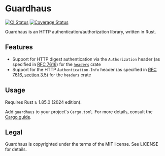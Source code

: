 # Guardhaus

[![CI Status](https://github.com/malept/guardhaus/workflows/CI/badge.svg?branch=main)](https://github.com/malept/guardhaus/actions?query=workflow%3ACI)
[![Coverage Status](https://codecov.io/gh/malept/guardhaus/graph/badge.svg?token=dtyMhcbE2w)](https://codecov.io/gh/malept/guardhaus)

Guardhaus is an HTTP authentication/authorization library, written in Rust.

## Features

* Support for HTTP digest authentication via the `Authorization` header (as specified in
  [RFC 7616](https://tools.ietf.org/html/rfc7616)) for the [`headers`](https://docs.rs/headers) crate
* Support for the HTTP `Authentication-Info` header (as specified in
  [RFC 7616, section 3.5](https://tools.ietf.org/html/rfc7616#section-3.5)) for the `headers` crate

## Usage

Requires Rust ≥ 1.85.0 (2024 edition).

Add `guardhaus` to your project's `Cargo.toml`. For more details, consult the
[Cargo guide](http://doc.crates.io/guide.html#adding-dependencies).

## Legal

Guardhaus is copyrighted under the terms of the MIT license. See LICENSE for details.
